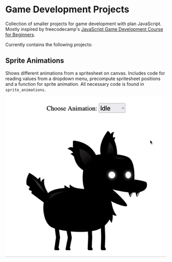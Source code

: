 # Game Development Projects

Collection of smaller projects for game development with plan JavaScript. Mostly inspired by freecodecamp's [JavaScript Game Development Course for Beginners](https://www.youtube.com/watch?v=GFO_txvwK_c).

Currently contains the following projects:

## Sprite Animations 

Shows different animations from a spritesheet on canvas. Includes code for reading values from a dropdown menu, precompute spritesheet positions and a function for sprite animation. All necessary code is found in `sprite_animations`. 

![](img/sprite.gif)